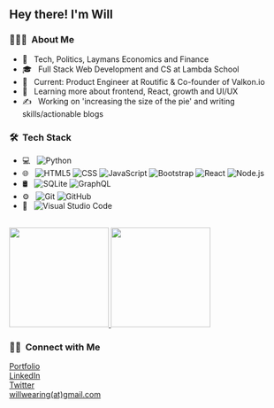 <h2> Hey there! I'm Will</h2>

<h3> 👨🏼‍💻 &nbsp;About Me </h3>

- 🤔 &nbsp; Tech, Politics, Laymans Economics and Finance
- 🎓 &nbsp; Full Stack Web Development and CS at Lambda School
- 💼 &nbsp; Current: Product Engineer at Routific & Co-founder of Valkon.io
- 🌱 &nbsp; Learning more about frontend, React, growth and UI/UX
- ✍️ &nbsp; Working on 'increasing the size of the pie' and writing skills/actionable blogs

<h3> 🛠 &nbsp;Tech Stack</h3>

- 💻 &nbsp;
  ![Python](https://img.shields.io/badge/-Python-333333?style=flat&logo=python)
- 🌐 &nbsp;
  ![HTML5](https://img.shields.io/badge/-HTML5-333333?style=flat&logo=HTML5)
  ![CSS](https://img.shields.io/badge/-CSS-333333?style=flat&logo=CSS3&logoColor=1572B6)
  ![JavaScript](https://img.shields.io/badge/-JavaScript-333333?style=flat&logo=javascript)
  ![Bootstrap](https://img.shields.io/badge/-Bootstrap-333333?style=flat&logo=bootstrap&logoColor=563D7C)
  ![React](https://img.shields.io/badge/-React-333333?style=flat&logo=react)
  ![Node.js](https://img.shields.io/badge/-Node.js-333333?style=flat&logo=node.js)
- 🛢 &nbsp;
  ![SQLite](https://img.shields.io/badge/-SQLite-333333?style=flat&logo=sqlite)
  ![GraphQL](https://img.shields.io/badge/-GraphQL-333333?style=flat&logo=graphql)
- ⚙️ &nbsp;
  ![Git](https://img.shields.io/badge/-Git-333333?style=flat&logo=git)
  ![GitHub](https://img.shields.io/badge/-GitHub-333333?style=flat&logo=github)
- 🔧 &nbsp;
  ![Visual Studio Code](https://img.shields.io/badge/-Visual%20Studio%20Code-333333?style=flat&logo=visual-studio-code&logoColor=007ACC)

<br/>

<a href="https://github.com/willwearing">
  <img height="180em" src="https://github-readme-stats.vercel.app/api?username=willwearing&theme=buefy&show_icons=true" />
  <img height="180em" src="https://github-readme-stats.vercel.app/api/top-langs/?username=willwearing&theme=buefy&layout=compact&langs_count=10" />
</a>

<h3> 🤝🏻 &nbsp;Connect with Me </h3>

<p>
<a href="https://willwearingportfolio.netlify.app//">Portfolio</a>
  </br>
<a href="https://www.linkedin.com/in/william-wearing/">LinkedIn</a>
</br>
<a href="https://twitter.com/willwearing/">Twitter</a>
</br>
<a href="mailto:willwearing@gmail.com">willwearing(at)gmail.com</a>
</br>
